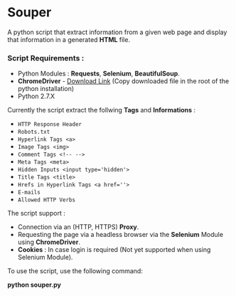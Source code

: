 # Souper
A python script that extract information from a given web page and display that information in a generated **HTML** file.

### Script Requirements :
* Python Modules : **Requests**, **Selenium**, **BeautifulSoup**.
* **ChromeDriver** - [Download Link](https://goo.gl/gtYUc1) (Copy downloaded file in the root of the python installation)
* Python 2.7.X

Currently the script extract the follwing **Tags** and **Informations** : 

* ```HTTP Response Header ```
* ```Robots.txt ```
* ```Hyperlink Tags <a> ```
* ```Image Tags <img> ```
* ```Comment Tags <!-- --> ```
* ```Meta Tags <meta>```
* ```Hidden Inputs <input type='hidden'> ```
* ```Title Tags <title> ```
* ```Hrefs in Hyperlink Tags <a href=''> ```
* ```E-mails ```
* ```Allowed HTTP Verbs ```

The script support :
* Connection via an (HTTP, HTTPS) **Proxy**.
* Requesting the page via a headless browser via the **Selenium** Module using **ChromeDriver**.
* **Cookies** : In case login is required (Not yet supported when using Selenium Module).


To use the script, use the following command:

**python souper.py**

